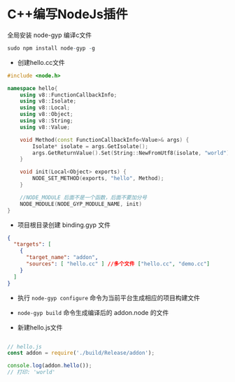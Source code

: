 # C++编写NodeJs插件

全局安装 node-gyp 编译c文件

```r 
sudo npm install node-gyp -g
```

* 创建hello.cc文件

```c++
#include <node.h>

namespace hello{
    using v8::FunctionCallbackInfo;
    using v8::Isolate;
    using v8::Local;
    using v8::Object;
    using v8::String;
    using v8::Value;

    void Method(const FunctionCallbackInfo<Value>& args) {
        Isolate* isolate = args.GetIsolate();
        args.GetReturnValue().Set(String::NewFromUtf8(isolate, "world"));
    }

    void init(Local<Object> exports) {
        NODE_SET_METHOD(exports, "hello", Method);
    }

    //NODE_MODULE 后面不是一个函数，后面不要加分号
    NODE_MODULE(NODE_GYP_MODULE_NAME, init)
}
```

* 项目根目录创建 binding.gyp 文件

```json
{
  "targets": [
    {
      "target_name": "addon",
      "sources": [ "hello.cc" ] //多个文件 ["hello.cc", "demo.cc"]
    }
  ]
}
```

* 执行 ``` node-gyp configure ``` 命令为当前平台生成相应的项目构建文件

* ``` node-gyp build ``` 命令生成编译后的 addon.node 的文件

* 新建hello.js文件
```javascript

// hello.js
const addon = require('./build/Release/addon');

console.log(addon.hello());
// 打印: 'world'
```
